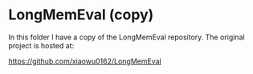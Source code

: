 # LongMemEval (copy)

In this folder I have a copy of the LongMemEval repository. The original project is hosted at:

https://github.com/xiaowu0162/LongMemEval
